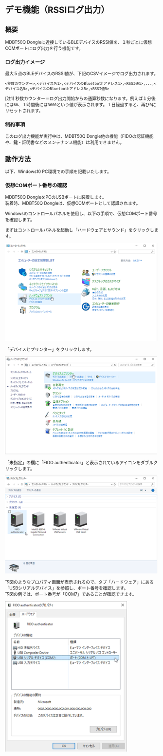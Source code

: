 # デモ機能（RSSIログ出力）

## 概要

MDBT50Q Dongleに近接しているBLEデバイスのRSSI値を、１秒ごとに仮想COMポートにログ出力を行う機能です。

### ログ出力イメージ

最大５点のBLEデバイスのRSSI値が、下記のCSVイメージでログ出力されます。

```
<秒数カウンター>,<デバイス名1>,<デバイスのBluetoothアドレス1>,<RSSI値1>,...,<デバイス名5>,<デバイスのBluetoothアドレス5>,<RSSI値5>
```

[注1] 秒数カウンター＝ログ出力開始からの通算秒数になります。例えば１分後には`60`、１時間後には`3600`という値が表示されます。１日経過すると、再び`0`にリセットされます。

### 制約事項

このログ出力機能が実行中は、MDBT50Q Dongle他の機能（FIDOの認証機能や、鍵・証明書などのメンテナンス機能）は利用できません。

## 動作方法

以下、Windows10 PC環境での手順を記載いたします。

### 仮想COMポート番号の確認

MDBT50Q DongleをPCのUSBポートに装着します。<br>
装着時、MDBT50Q Dongleは、仮想COMポートとして認識されます。

Windowsのコントロールパネルを使用し、以下の手順で、仮想COMポート番号を確認します。

まずはコントロールパネルを起動し「ハードウェアとサウンド」をクリックします。

<img src="assets03/0001.png" width="500">

「デバイスとプリンター」をクリックします。

<img src="assets03/0002.png" width="500">

「未指定」の欄に「FIDO authenticator」と表示されているアイコンをダブルクリックします。

<img src="assets03/0003.png" width="500">

下図のようなプロパティ画面が表示されるので、タブ「ハードウェア」にある「USBシリアルデバイス」を参照し、ポート番号を確認します。<br>
下図の例では、ポート番号が「COM7」であることが確認できます。

<img src="assets03/0004.png" width="400">

